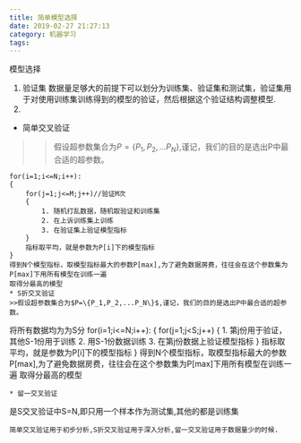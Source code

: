 ```yaml
---
title: 简单模型选择
date: 2019-02-27 21:27:13
category: 机器学习
tags:
---
```

模型选择
<!--more-->
1. 验证集
数据量足够大的前提下可以划分为训练集、验证集和测试集，验证集用于对使用训练集训练得到的模型的验证，然后根据这个验证结构调整模型.
2. 
* 简单交叉验证
>>假设超参数集合为$P=\{P_1,P_2,...P_N\}$,谨记，我们的目的是选出P中最合适的超参数。
```
for(i=1;i<=N;i++):
{
    for(j=1;j<=M;j++)//验证M次
    {
        1. 随机打乱数据，随机取验证和训练集
        2. 在上诉训练集上训练
        3. 在验证集上验证模型指标
    }
    指标取平均，就是参数为P[i]下的模型指标
}
得到N个模型指标，取模型指标最大的参数P[max],为了避免数据房费，往往会在这个参数集为P[max]下用所有模型在训练一遍
取得分最高的模型
* S折交叉验证
>>假设超参数集合为$P=\{P_1,P_2,...P_N\}$,谨记，我们的目的是选出P中最合适的超参数。
```
将所有数据均为为S分
for(i=1;i<=N;i++):
{
    for(j=1;j<S;j++)
    {
        1. 第j份用于验证，其他S-1份用于训练
        2. 用S-1份数据训练
        3. 在第j份数据上验证模型指标
    }
    指标取平均，就是参数为P[i]下的模型指标
}
得到N个模型指标，取模型指标最大的参数P[max],为了避免数据房费，往往会在这个参数集为P[max]下用所有模型在训练一遍
取得分最高的模型
```
* 留一交叉验证
```
是S交叉验证中S=N,即只用一个样本作为测试集,其他的都是训练集
```
简单交叉验证用于初步分析,S折交叉验证用于深入分析,留一交叉验证用于数据量少的时候.